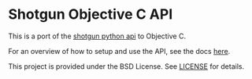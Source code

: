 # Shotgun Objective C API

This is a port of the [shotgun python api](https://github.com/shotgunsoftware/python-api) to Objective C.

For an overview of how to setup and use the API, see the docs [here](http://robblau.github.com/objc-api/doxygen/pre-alpha/html/index.html).

This project is provided under the BSD License.  See [LICENSE](https://github.com/robblau/objc-api/blob/pre-alpha/LICENSE) for details.
